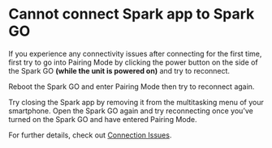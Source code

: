 # Cannot connect Spark app to Spark GO

If you experience any connectivity issues after connecting for the first time, first try to go into Pairing Mode by clicking the power button on the side of the Spark GO **(while the unit is powered on)** and try to reconnect.

Reboot the Spark GO and enter Pairing Mode then try to reconnect again.

Try closing the Spark app by removing it from the multitasking menu of your smartphone. Open the Spark GO again and try reconnecting once you’ve turned on the Spark GO and have entered Pairing Mode.  

For further details, check out [Connection Issues](https://help.positivegrid.com/hc/en-us/articles/5987088061197-Connection-Issues).
